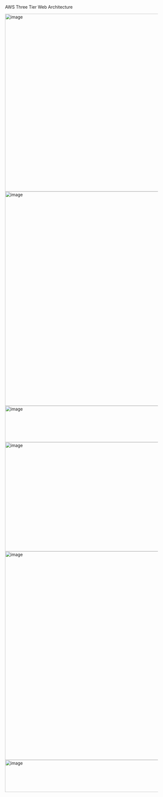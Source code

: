 AWS Three Tier Web Architecture


<img width="1429" height="586" alt="image" src="https://github.com/user-attachments/assets/83639ba5-6050-402a-9ad9-de2567a4ff03" />


<img width="894" height="707" alt="image" src="https://github.com/user-attachments/assets/2410116b-45be-460e-b4c6-80f500339bdc" />


<img width="542" height="120" alt="image" src="https://github.com/user-attachments/assets/ec781c93-78bc-4922-ab1d-c2e3fe7338b9" />


<img width="819" height="360" alt="image" src="https://github.com/user-attachments/assets/ee6be2d9-7c36-4973-8680-33fe37810d1f" />


<img width="1440" height="688" alt="image" src="https://github.com/user-attachments/assets/5038275b-f0e1-4f56-bac8-3c9253c2d359" />

<img width="789" height="106" alt="image" src="https://github.com/user-attachments/assets/26078533-d94b-4e54-98ec-7f70ad751fd9" />
